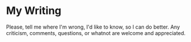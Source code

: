 # My Writing

Please, tell me where I'm wrong, I'd like to know, so I can do better. Any criticism, comments, questions, or whatnot are welcome and appreciated.
